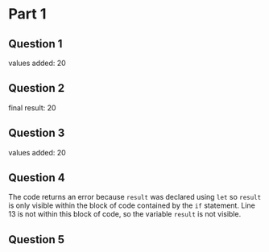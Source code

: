 # Part 1

## Question 1

values added: 20

## Question 2

final result: 20

## Question 3

values added: 20

## Question 4

The code returns an error because `result` was declared using `let` so `result` is only visible within the block of code contained by the `if` statement. Line 13 is not within this block of code, so the variable `result` is not visible.

## Question 5

